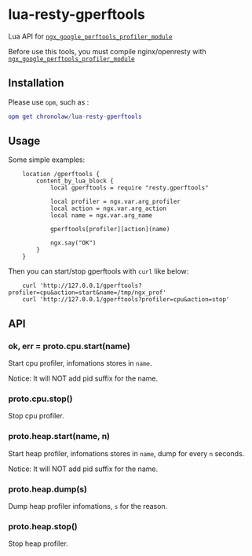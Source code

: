 # lua-resty-gperftools
Lua API for [`ngx_google_perftools_profiler_module`](https://github.com/chronolaw/ngx_google_perftools_profiler_module)

Before use this tools, you must compile nginx/openresty with 
[`ngx_google_perftools_profiler_module`](https://github.com/chronolaw/ngx_google_perftools_profiler_module)

## Installation

Please use `opm`, such as :

```lua
opm get chronolaw/lua-resty-gperftools
```

## Usage

Some simple examples:

```nginx
    location /gperftools {
        content_by_lua_block {
            local gperftools = require "resty.gperftools"

            local profiler = ngx.var.arg_profiler
            local action = ngx.var.arg_action
            local name = ngx.var.arg_name

            gperftools[profiler][action](name)

            ngx.say("OK")
        }
    }
```

Then you can start/stop gperftools with `curl` like below:

```shell
    curl 'http://127.0.0.1/gperftools?profiler=cpu&action=start&name=/tmp/ngx_prof'
    curl 'http://127.0.0.1/gperftools?profiler=cpu&action=stop'
```

## API

### ok, err = proto.cpu.start(name)
Start cpu profiler, infomations stores in `name`.

Notice: It will NOT add pid suffix for the name.

### proto.cpu.stop()
Stop cpu profiler.

### proto.heap.start(name, n)
Start heap profiler, infomations stores in `name`, dump for every `n` seconds.

Notice: It will NOT add pid suffix for the name.

### proto.heap.dump(s)
Dump heap profiler infomations, `s` for the reason.

### proto.heap.stop()
Stop heap profiler.

